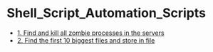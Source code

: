 # Shell_Script_Automation_Scripts

<ul>
<li><h><a href="Find_and_kill_all_zombie_processes_in_servers.sh" target="_blank">1. Find and kill all zombie processes in the servers</a></h></li>
<li><h><a href="Find_the_first_10_biggest_files_in_linux_servers.sh" target="_blank">2. Find the first 10 biggest files and store in file</a></h></li>
</ul>


